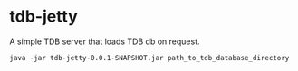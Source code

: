 # tdb-jetty
A simple TDB server that loads TDB db on request.

```
java -jar tdb-jetty-0.0.1-SNAPSHOT.jar path_to_tdb_database_directory
```
